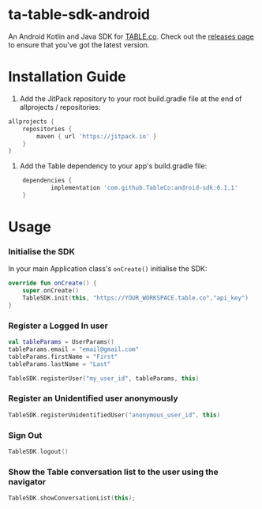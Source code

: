 # ta-table-sdk-android
An Android Kotlin and Java SDK for [TABLE.co](https://table.co). Check out the [releases page](https://github.com/TableCo/android-sdk/releases) to ensure that you've got the latest version. 

# Installation Guide

1. Add the JitPack repository to your root build.gradle file at the end of allprojects / repositories:

```groovy
allprojects {
	repositories {	
		maven { url 'https://jitpack.io' }
	}
}
```

1. Add the Table dependency to your app's build.gradle file:

```groovy
	dependencies {
	        implementation 'com.github.TableCo:android-sdk:0.1.1'
	}
```

# Usage

### Initialise the SDK

In your main Application class's `onCreate()` initialise the SDK:

```kotlin
override fun onCreate() {
    super.onCreate()
    TableSDK.init(this, "https://YOUR_WORKSPACE.table.co","api_key")
}
```

### Register a Logged In user
```kotlin
val tableParams = UserParams()
tableParams.email = "email@gmail.com"
tableParams.firstName = "First"
tableParams.lastName = "Last"

TableSDK.registerUser("my_user_id", tableParams, this)
```

### Register an Unidentified user anonymously
```kotlin
TableSDK.registerUnidentifiedUser("anonymous_user_id", this)
```

### Sign Out
```kotlin
TableSDK.logout()
```

### Show the Table conversation list to the user using the navigator
```kotlin
TableSDK.showConversationList(this);
```
